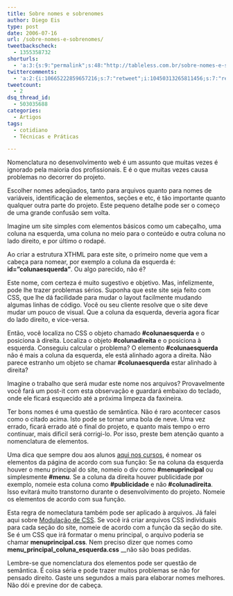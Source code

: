 ```yaml
---
title: Sobre nomes e sobrenomes
author: Diego Eis
type: post
date: 2006-07-16
url: /sobre-nomes-e-sobrenomes/
tweetbackscheck:
  - 1355358732
shorturls:
  - 'a:3:{s:9:"permalink";s:48:"http://tableless.com.br/sobre-nomes-e-sobrenomes";s:7:"tinyurl";s:26:"http://tinyurl.com/42ndtcq";s:4:"isgd";s:19:"http://is.gd/JRc8k5";}'
twittercomments:
  - 'a:2:{i:10665222859657216;s:7:"retweet";i:10450313265811456;s:7:"retweet";}'
tweetcount:
  - 2
dsq_thread_id:
  - 503035688
categories:
  - Artigos
tags:
  - cotidiano
  - Técnicas e Práticas

---
```

Nomenclatura no desenvolvimento web é um assunto que muitas vezes é ignorado pela maioria dos profissionais. E é o que muitas vezes causa problemas no decorrer do projeto.
  
Escolher nomes adeqüados, tanto para arquivos quanto para nomes de variáveis, identificação de elementos, seções e etc, é tão importante quanto qualquer outra parte do projeto. Este pequeno detalhe pode ser o começo de uma grande confusão sem volta.

Imagine um site simples com elementos básicos como um cabeçalho, uma coluna na esquerda, uma coluna no meio para o conteúdo e outra coluna no lado direito, e por último o rodapé.
  
Ao criar a estrutura XTHML para este site, o primeiro nome que vem a cabeça para nomear, por exemplo a coluna da esquerda é: **id=&#8221;colunaesquerda&#8221;**. Ou algo parecido, não é?
  
Este nome, com certeza é muito sugestivo e objetivo. Mas, infelizmente, pode lhe trazer problemas sérios. Suponha que este site seja feito com CSS, que lhe dá facilidade para mudar o layout facilmente mudando algumas linhas de código. Você ou seu cliente resolve que o site deve mudar um pouco de visual. Que a coluna da esquerda, deveria agora ficar do lado direito, e vice-versa.
  
Então, você localiza no CSS o objeto chamado **#colunaesquerda** e o posiciona à direita. Localiza o objeto **#colunadireita** e o posiciona à esquerda. Conseguiu calcular o problema? O elemento **#colunaesquerda** não é mais a coluna da esquerda, ele está alinhado agora a direita. Não parece estranho um objeto se chamar **#colunaesquerda** estar alinhado à direita?
  
Imagine o trabalho que será mudar este nome nos arquivos? Provavelmente você fará um post-it com esta observação e guardará embaixo do teclado, onde ele ficará esquecido até a próxima limpeza da faxineira.

Ter bons nomes é uma questão de semântica. Não é raro acontecer casos como o citado acima. Isto pode se tornar uma bola de neve. Uma vez errado, ficará errado até o final do projeto, e quanto mais tempo o erro continuar, mais dificil será corrigi-lo. Por isso, preste bem atenção quanto a nomenclatura de elementos.

Uma dica que sempre dou aos alunos [aqui nos cursos][1], é nomear os elementos da página de acordo com sua função: Se na coluna da esquerda houver o menu principal do site, nomeio o div como **#menuprincipal** ou simplesmente **#menu**. Se a coluna da direita houver publicidade por exemplo, nomeie esta coluna como **#publicidade** e não **#colunadireita**. Isso evitará muito transtorno durante o desenvolvimento do projeto. Nomeie os elementos de acordo com sua função.

Esta regra de nomeclatura também pode ser aplicado à arquivos. Já falei aqui sobre [Modulação de CSS][2]. Se você irá criar arquivos CSS individuais para cada seção do site, nomeie de acordo com a função da seção do site. Se é um CSS que irá formatar o menu principal, o arquivo poderia se chamar **menuprincipal.css**_._ Nem preciso dizer que nomes como **menu\_principal\_coluna_esquerda.css** __não são boas pedidas.

Lembre-se que nomenclatura dos elementos pode ser questão de semântica. É coisa séria e pode trazer muitos problemas se não for pensado direito. Gaste uns segundos a mais para elaborar nomes melhores. Não dói e previne dor de cabeça.

 [1]: http://visie.com.br/cursos/
 [2]: http://tableless.com.br/css-modular-breve-explicacao